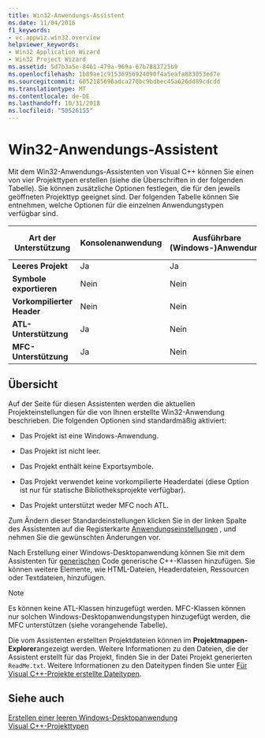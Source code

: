 ```yaml
---
title: Win32-Anwendungs-Assistent
ms.date: 11/04/2016
f1_keywords:
- vc.appwiz.win32.overview
helpviewer_keywords:
- Win32 Application Wizard
- Win32 Project Wizard
ms.assetid: 5d7b3a5e-8461-479a-969a-67b7883725b9
ms.openlocfilehash: 1b89ae1c91536956924090f4a5eafa883053ed7e
ms.sourcegitcommit: 6052185696adca270bc9bdbec45a626dd89cdcdd
ms.translationtype: MT
ms.contentlocale: de-DE
ms.lasthandoff: 10/31/2018
ms.locfileid: "50526155"
---
```

# <a name="win32-application-wizard"></a>Win32-Anwendungs-Assistent

Mit dem Win32-Anwendungs-Assistenten von Visual C++ können Sie einen von vier Projekttypen erstellen (siehe die Überschriften in der folgenden Tabelle). Sie können zusätzliche Optionen festlegen, die für den jeweils geöffneten Projekttyp geeignet sind. Der folgenden Tabelle können Sie entnehmen, welche Optionen für die einzelnen Anwendungstypen verfügbar sind.

|Art der Unterstützung|Konsolenanwendung|Ausführbare (Windows-)Anwendung|Dynamic Link Library|Statische Bibliothek|
|---------------------|-------------------------|----------------------------------------|---------------------------|--------------------|
|**Leeres Projekt**|Ja|Ja|Ja|Nein|
|**Symbole exportieren**|Nein|Nein|Ja|Nein|
|**Vorkompilierter Header**|Nein|Nein|Nein|Ja|
|**ATL-Unterstützung**|Ja|Nein|Nein|Nein|
|**MFC-Unterstützung**|Ja|Nein|Nein|Ja|

## <a name="overview"></a>Übersicht

Auf der Seite für diesen Assistenten werden die aktuellen Projekteinstellungen für die von Ihnen erstellte Win32-Anwendung beschrieben. Die folgenden Optionen sind standardmäßig aktiviert:

- Das Projekt ist eine Windows-Anwendung.

- Das Projekt ist nicht leer.

- Das Projekt enthält keine Exportsymbole.

- Das Projekt verwendet keine vorkompilierte Headerdatei (diese Option ist nur für statische Bibliotheksprojekte verfügbar).

- Das Projekt unterstützt weder MFC noch ATL.

Zum Ändern dieser Standardeinstellungen klicken Sie in der linken Spalte des Assistenten auf die Registerkarte [Anwendungseinstellungen](../windows/application-settings-win-32-project-wizard.md) , und nehmen Sie die gewünschten Änderungen vor.

Nach Erstellung einer Windows-Desktopanwendung können Sie mit dem Assistenten für [generischen](../ide/generic-cpp-class-wizard.md) Code generische C++-Klassen hinzufügen. Sie können weitere Elemente, wie HTML-Dateien, Headerdateien, Ressourcen oder Textdateien, hinzufügen.

> [!NOTE]
> Es können keine ATL-Klassen hinzugefügt werden. MFC-Klassen können nur solchen Windows-Desktopanwendungstypen hinzugefügt werden, die MFC unterstützen (siehe vorangehende Tabelle).

Die vom Assistenten erstellten Projektdateien können im **Projektmappen-Explorer**angezeigt werden. Weitere Informationen zu den Dateien, die der Assistent erstellt für das Projekt, finden Sie in der Datei Projekt generierten `ReadMe.txt`. Weitere Informationen zu den Dateitypen finden Sie unter [Für Visual C++-Projekte erstellte Dateitypen](../ide/file-types-created-for-visual-cpp-projects.md).

## <a name="see-also"></a>Siehe auch

[Erstellen einer leeren Windows-Desktopanwendung](../windows/creating-an-empty-windows-desktop-application.md)<br/>
[Visual C++-Projekttypen](../ide/visual-cpp-project-types.md)